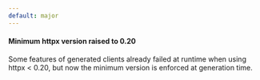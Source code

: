 ```yaml
---
default: major
---
```


#### Minimum httpx version raised to 0.20

Some features of generated clients already failed at runtime when using httpx < 0.20, but now the minimum version is enforced at generation time.
